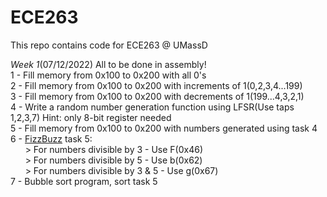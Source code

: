 # ECE263
This repo contains code for ECE263 @ UMassD



*Week 1*(07/12/2022)
All to be done in assembly! <br />
1 - Fill memory from 0x100 to 0x200 with all 0's   <br />
2 - Fill memory from 0x100 to 0x200 with increments of 1(0,2,3,4...199) <br />
3 - Fill memory from 0x100 to 0x200 with decrements of 1(199...4,3,2,1) <br />
4 - Write a random number generation function using LFSR(Use taps 1,2,3,7) Hint: only 8-bit register needed <br />
5 - Fill memory from 0x100 to 0x200 with numbers generated using task 4 <br />
6 - [FizzBuzz](https://en.wikipedia.org/wiki/Fizz_buzz) task 5: <br />
&nbsp;&nbsp;&nbsp;&nbsp;&nbsp;&nbsp;> For numbers divisible by 3 - Use F(0x46)  <br />
&nbsp;&nbsp;&nbsp;&nbsp;&nbsp;&nbsp;> For numbers divisible by 5 - Use b(0x62)  <br />
&nbsp;&nbsp;&nbsp;&nbsp;&nbsp;&nbsp;> For numbers divisible by 3 & 5 - Use g(0x67)  <br />
7 -  Bubble sort program, sort task 5 <br />
